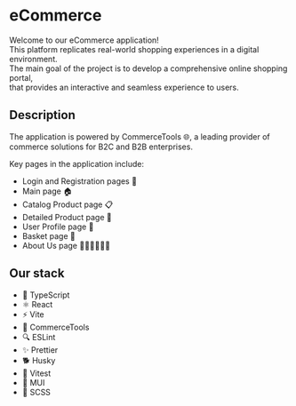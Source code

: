 # eCommerce

Welcome to our eCommerce application!  
This platform replicates real-world shopping experiences in a digital environment.  
The main goal of the project is to develop a comprehensive online shopping portal,  
that provides an interactive and seamless experience to users.

## Description

The application is powered by CommerceTools 🌐, a leading provider of commerce solutions for B2C and B2B enterprises.

Key pages in the application include:

- Login and Registration pages 🔐
- Main page 🏠
- Catalog Product page 📋
- Detailed Product page 🔎
- User Profile page 👤
- Basket page 🛒
- About Us page 🙋‍♀️🙋‍♂️🙋‍♀️

## Our stack

- 📘 TypeScript
- ⚛️ React
- ⚡ Vite
- 🛒 CommerceTools
- 🔍 ESLint
- ✨ Prettier
- 🐕 Husky
- 🚀 Vitest
- 🎨 MUI
- 💅 SCSS
